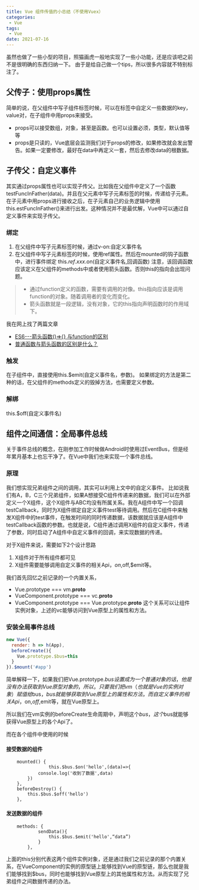 ```yaml
---
title: Vue 组件传值的小总结（不使用Vuex）
categories: 
 - Vue
tags:
 - Vue
date: 2021-07-16
---
```


虽然也做了一些小型的项目，照猫画虎一般地实现了一些小功能，还是应该吧之前不是很明确的东西归纳一下。
由于是给自己做一个tips，所以很多内容就不特别标注了。
## 父传子：使用props属性
简单的说，在父组件中写子组件标签时候，可以在标签中自定义一些数据的key，value对，在子组件中用props来接受。
* props可以接受数组，对象，甚至是函数。也可以设置必须，类型，默认值等等
* props是只读的，Vue底层会监测我们对于props的修改，如果修改就会发出警告。如果一定要修改，最好在data中再定义一套，然后去修改data的根数据。

## 子传父：自定义事件
其实通过props属性也可以实现子传父。比如我在父组件中定义了一个函数testFuncInFather(data)。并且在父元素中写子元素标签的时候，传递给子元素。在子元素中用props进行接收之后，在子元素自己的业务逻辑中使用this.estFuncInFather()来进行出发。这种情况并不是最优解，Vue中可以通过自定义事件来实现子传父。 
### 绑定
1. 在父组件中写子元素标签时候，通过v-on:自定义事件名
2. 在父组件中写子元素标签的时候，使用ref属性。然后在mounted的钩子函数中，进行事件绑定 this.$ref.xxx.$on(自定义事件名,回调函数) 注意，该回调函数应该定义在父组件的methods中或者使用箭头函数。否则this的指向会出现问题。
> * 通过function定义的函数，需要有调用的对像。this指向应该是调用function的对象。随着调用者的变化而变化。
> * 箭头函数就是一段逻辑，没有对象，它的this指向声明函数时的作用域下。

我在网上找了两篇文章
* [ES6---箭头函数()=>{} 与function的区别](https://blog.csdn.net/github_38851471/article/details/79446722) 
* [普通函数与箭头函数的区别是什么？](https://segmentfault.com/a/1190000040016702)


### 触发
在子组件中，直接使用this.$emit(自定义事件名，参数)。
如果绑定的方法是第二种的话，在父组件的methods定义的毁掉方法，也需要定义参数。
### 解绑
this.$off(自定义事件名)


## 组件之间通信：全局事件总线
关于事件总线的概念，在刚参加工作时候做Android时使用过EventBus，但是经年累月基本上也忘干净了。在Vue中我们也来实现一个事件总线。

### 原理
我们想实现兄弟组件之间的调用，其实可以利用上文中的自定义事件。
比如说我们有A，B，C三个兄弟组件，如果A想接受C组件传递来的数据，我们可以在外部定义一个X组件，这个X组件与ABC均没有所属关系。我在A组件中写一个回调testCallback，同时为X组件绑定自定义事件test等待调用。然后在C组件中来触发X组件中的test事件，在触发时间的同时传递数据，该数据就应该是A组件中testCallback函数的参数。也就是说，C组件通过调用X组件的自定义事件，传递了参数，同时启动了A组件中自定义事件的回调，来实现数据的传递。 

对于X组件来说，需要如下2个设计思路
1. X组件对于所有组件都可见
2. X组件需要能够调用自定义事件的相关Api，$on,$off,$emit等。

我们首先回忆之前记录的一个内置关系，
* Vue.prototype === vm.__proto__
* VueComponent.prototype === vc.__proto__
* VueComponent.prototype === Vue.prototype.__proto__
这个关系可以让组件实例对象，上述的vc能够访问到Vue原型上的属性和方法。

### 安装全局事件总线
```javascript
new Vue({
  render: h => h(App),
  beforeCreate(){
    Vue.prototype.$bus=this
  }
}).$mount('#app')
```

简单解释一下，如果我们把Vue.prototype.$bus设置成为一个普通对象的话，他是没有办法获取到Vue原型对象的，所以，只要我们把vm（也就是Vue的实例对象）赋值给$bus，$bus就能够获取到Vue原型上的属性和方法，而自定义事件的相关Api，$on,$off,$emit等，就在Vue原型上。

所以我们在vm实例的beforeCreate生命周期中，声明这个$bus，这个$bus就能够获得Vue原型上的各个Api了。 

而在各个组件中使用的时候
#### 接受数据的组件
```
    mounted() {
        		this.$bus.$on('hello',(data)=>{
			console.log('收到了数据',data)
		})
	},
	beforeDestroy() {
		this.$bus.$off('hello')
	},
```

#### 发送数据的组件
```
	methods: {
			sendData(){
				this.$bus.$emit('hello',“data”)
			}
		},
```
上面的this分别代表这两个组件实例对象，还是通过我们之前记录的那个内置关系，在VueComponent的实例的原型链上能够找到Vue的原型链，那么也就是我们能够找到$bus，同时也能够找到Vue原型上的其他属性和方法。从而实现了兄弟组件之间数据传递的办法。


